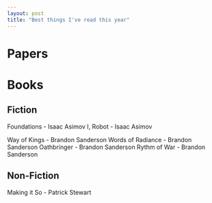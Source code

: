 ```yaml
---
layout: post
title: "Best things I've read this year"
---
```


# Papers

# Books
## Fiction
Foundations - Isaac Asimov
I, Robot - Isaac Asimov

Way of Kings - Brandon Sanderson
Words of Radiance - Brandon Sanderson
Oathbringer - Brandon Sanderson
Rythm of War - Brandon Sanderson

## Non-Fiction
Making it So - Patrick Stewart